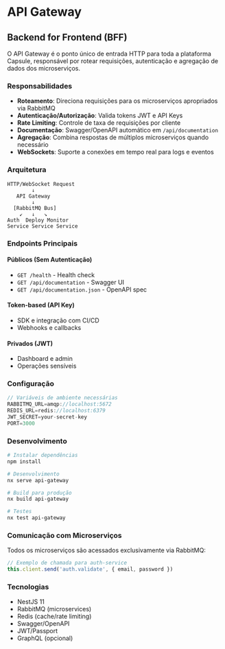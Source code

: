 # API Gateway

## Backend for Frontend (BFF)

O API Gateway é o ponto único de entrada HTTP para toda a plataforma Capsule,
responsável por rotear requisições, autenticação e agregação de dados dos
microserviços.

### Responsabilidades

- **Roteamento**: Direciona requisições para os microserviços apropriados via
  RabbitMQ
- **Autenticação/Autorização**: Valida tokens JWT e API Keys
- **Rate Limiting**: Controle de taxa de requisições por cliente
- **Documentação**: Swagger/OpenAPI automático em `/api/documentation`
- **Agregação**: Combina respostas de múltiplos microserviços quando
  necessário
- **WebSockets**: Suporte a conexões em tempo real para logs e eventos

### Arquitetura

```
HTTP/WebSocket Request
        ↓
   API Gateway
        ↓
  [RabbitMQ Bus]
    ↙   ↓   ↘
Auth  Deploy Monitor
Service Service Service
```

### Endpoints Principais

#### Públicos (Sem Autenticação)
- `GET /health` - Health check
- `GET /api/documentation` - Swagger UI
- `GET /api/documentation.json` - OpenAPI spec

#### Token-based (API Key)
- SDK e integração com CI/CD
- Webhooks e callbacks

#### Privados (JWT)
- Dashboard e admin
- Operações sensíveis

### Configuração

```typescript
// Variáveis de ambiente necessárias
RABBITMQ_URL=amqp://localhost:5672
REDIS_URL=redis://localhost:6379
JWT_SECRET=your-secret-key
PORT=3000
```

### Desenvolvimento

```bash
# Instalar dependências
npm install

# Desenvolvimento
nx serve api-gateway

# Build para produção
nx build api-gateway

# Testes
nx test api-gateway
```

### Comunicação com Microserviços

Todos os microserviços são acessados exclusivamente via RabbitMQ:

```typescript
// Exemplo de chamada para auth-service
this.client.send('auth.validate', { email, password })
```

### Tecnologias

- NestJS 11
- RabbitMQ (microservices)
- Redis (cache/rate limiting)
- Swagger/OpenAPI
- JWT/Passport
- GraphQL (opcional)